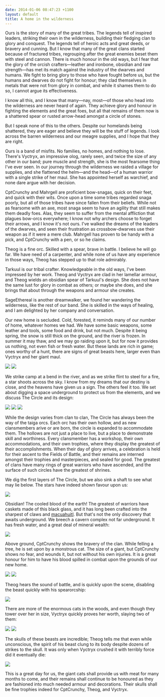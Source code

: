 ```yaml
---
date: 2014-01-06 08:47:23 +1100
layout: default
title: A home in the wilderness
---
```


Ours is the story of many of the great tribes. The legends tell of inspired leaders, striking their own in the wilderness, building their fledging clan to glory and conquest. The legends tell of heroic acts and great deeds, or bravery and cunning. But I know that many of the great clans started because of fractured tribes, regrouping after the great enemies beset them with steel and cannon. There is much honour in the old ways, but I fear that the glory of the orcish crafters—leather and ironbone, obsidian and raw strength—has met its match against the industry of the dwarves and humans. We fight to bring glory to those who have fought before us, but the humans and dwarves do not fight for honour; they clad themselves in metals that were not from glory in combat, and while it shames them to do so, I cannot argue its effectiveness.

I know all this, and I know that many—nay, most—of those who head into the wilderness are never heard of again. They achieve glory and honour in fighting the elements and the great foes, but all that remains of them now is a shattered spear or rusted arrow-head amongst a circle of stones.

But I speak none of this to the others. Despite our homelands being shattered, they are eager and believe they will be the stuff of legends. I look across the barren wilderness and our meagre supplies, and I hope that they are right.

Ours is a band of misfits. No families, no homes, and nothing to lose. There's Vyctryx, an impressive olog, rarely seen, and twice the size of any other in our band; pure muscle and strength, she is the most fearsome thing I've ever seen. In our journey through the wilderness we raided a village for supplies, and she flattened the helm—and the head—of a human warrior with a single strike of her maul. She has appointed herself as warchief, and none dare argue with her decision.

CptCrunchy and Mahrgell are proficient bow-snagas, quick on their feet, and quick with their wits. Once upon a time some tribes regarded snaga poorly, but all of those tribes have since fallen from their beliefs. While not as fearsome with an axe, most snaga seem to have an agility that still makes them deadly foes. Alas, they seem to suffer from the mental affliction that plagues bow-orcs everywhere; I know not why archers choose to forget their arrows, and I know it's not ours. I've walked the dreams of the leaders of the dwarves, and seen their frustration as crossbow-dwarves use their weapon as if it were a mere club. Mahrgell has proven to be handy with a pick, and CptCrunchy with a pen, or so he claims.

Theog is a fine orc. Skilled with a spear, brave in battle. I believe he will go far. We have need of a carpenter, and while none of us have any experience in those ways, Theog has stepped up to that role admirably.

Tarkuul is our tribal crafter. Knowledgeable in the old ways, I've been impressed by her work. Theog and Vyctryx are clad in her lamellar armour, and Theog wields an obsidian spear of Tarkuul's design. She does not have the same lust for glory in combat as others; or maybe she does, and she brings that about through the weapons and armour she creates.

SageEthereal is another dreamwalker, we found her wandering the wilderness, like the rest of our band. She is skilled in the ways of healing, and I am delighted by her company and conversation.

Our new home is secluded. Cold, forested, it reminds many of our number of home, whatever homes we had. We have some basic weapons, some leather and tools, some food and drink, but not much. Despite it being spring, the snow is still thick on the ground, and the river is frozen. In summer it may thaw, and we may go raiding upon it, but for now it provides us nothing, not even fish or fresh water. But these lands are rich in game; ones worthy of a hunt, there are signs of great beasts here, larger even than Vyctryx and her giant maul.

![](http://i.imgur.com/hZwIaR1.png)
![](http://i.imgur.com/1CvTY36.png)

We strike camp at a bend in the river, and as we strike flint to steel for a fire, a star shoots across the sky. I know from my dreams that our destiny is close, and the heavens have given us a sign. The others feel it too. We set about digging a space underground to protect us from the elements, and we discuss The Circle and its design:

![](http://i.imgur.com/RgKg9aA.png)
![](http://i.imgur.com/siiLsFt.png)
![](http://i.imgur.com/enF9b9K.png)

While the design varies from clan to clan, The Circle has always been the way of the taiga orcs. Each orc has their own hollow, and as new clansmembers arive or are born, the circle is expanded to accommodate them. The hollows are not just a place to live, but a place to demonstrate skill and worthiness. Every clansmember has a workshop, their own accommodations, and their own trophies, where they display the greatest of their accomplishments. When their day of glory arrives, a celebration is held for their ascent to the Fields of Battle, and their remains are interned amongst their trophies and masterpieces, and sealed for good. The greatest of clans have many rings of great warriors who have ascended, and the surface of such circles have the greatest of shrines.

We dig the first layers of The Circle, but we also sink a shaft to see what may lie below. The stars have indeed shown favour upon us:

![](http://i.imgur.com/yS86skF.png)

Obsidian! The cooled blood of the earth! The greatest of warriors have caskets made of this black glass, and it has long been crafted into the sharpest of claws and [macuahuitl](https://en.wikipedia.org/wiki/Macuahuitl). But that's not the only discovery that awaits underground. We breech a cavern complex not far underground. It has fresh water, and a great deal of mineral wealth:

![](http://i.imgur.com/eFRa1iW.png)

Above ground, CptCrunchy shows the bravery of the clan. While felling a tree, he is set upon by a monstrous cat. The size of a giant, but CptCrunchy shows no fear, and wounds it, but not without his own injuries. It is a great honour for him to have his blood spilled in combat upon the grounds of our new home.

![](http://i.imgur.com/pXm3jz2.png)
![](http://i.imgur.com/DzEEBCj.png)

Theog hears the sound of battle, and is quickly upon the scene, disabling the beast quickly with his spearorcship:

![](http://i.imgur.com/6FPXonY.png)

There are more of the enormous cats in the woods, and even though they tower over her in size, Vyctryx quickly proves her worth, slaying two of them:

![](http://i.imgur.com/Nf9x6Bk.png)
![](http://i.imgur.com/hpNCDvw.png)

The skulls of these beasts are incredible; Theog tells me that even while unconscious, the spirit of his beast clung to its body despite dozens of strikes to the skull. It was only when Vyctryx crushed it with terribly force did it eventually die:

![](http://i.imgur.com/cuoNFD2.png)

This is a great day for us, the giant cats shall provide us with meat for many months to come, and their remains shall continue to be honoured as they are fashioned into much needed armour and decorations. Their skulls shall be fine trophies indeed for CptCrunchy, Theog, and Vyctryx.

